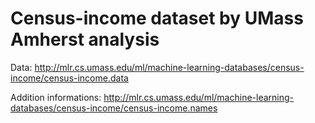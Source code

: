 # Census-income dataset by UMass Amherst analysis

Data: http://mlr.cs.umass.edu/ml/machine-learning-databases/census-income/census-income.data

Addition informations: http://mlr.cs.umass.edu/ml/machine-learning-databases/census-income/census-income.names
